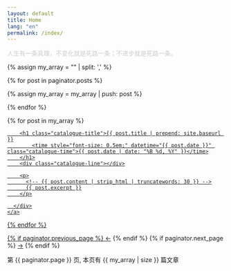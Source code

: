 ```yaml
---
layout: default
title: Home
lang: "en"
permalink: /index/
---
```


<div class="content" style="color: #cccccc;">
  人生有一条真理，不变化就是死路一条；不进步就是死路一条。
</div>

{% assign my_array = "" | split: ',' %}

{% for post in paginator.posts %}
<!-- {% if post.rootCate == 'work' %} -->
{% assign my_array = my_array | push: post %}
<!-- {% endif %} -->
{% endfor %}

<div class="catalogue">
  {% for post in my_array %}
    <a href="{{ post.url  }}" class="catalogue-item">
      <div>

        <h1 class="catalogue-title">{{ post.title | prepend: site.baseurl }}
            <time style="font-size: 0.5em;" datetime="{{ post.date }}" class="catalogue-time">{{ post.date | date: "%B %d, %Y" }}</time>
        </h1>
        <div class="catalogue-line"></div>

        <p>
          <!-- {{ post.content | strip_html | truncatewords: 30 }} -->
          {{ post.excerpt }}
        </p>

      </div>
    </a>
  {% endfor %}
</div>

<div class="pagination">
  {% if paginator.previous_page %}
    <a href="{{ paginator.previous_page_path | prepend: site.baseurl }}" class="left arrow">&#8592;</a>
  {% endif %}
  {% if paginator.next_page %}
    <a href="{{ paginator.next_page_path | prepend: site.baseurl }}" class="right arrow">&#8594;</a>
  {% endif %}

  <!-- <span>{{ paginator.page }} {{ paginator.per_page }} {{ paginator.total_posts }}</span> -->
  <span>第 {{ paginator.page }} 页, 本页有 {{ my_array | size }} 篇文章</span>
</div>
